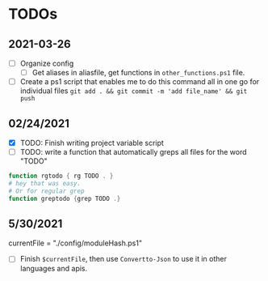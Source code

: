 # TODOs 

## 2021-03-26

- [ ] Organize config
  - [ ] Get aliases in aliasfile, get functions in `other_functions.ps1` file.

- [ ] Create a ps1 script that enables me to do this command all in one go for individual files
`git add . && git commit -m 'add file_name' && git push`

## 02/24/2021

- [x] TODO: Finish writing project variable script
- [ ] TODO: write a function that automatically greps all files for the word "TODO"

```powershell
function rgtodo { rg TODO . }
# hey that was easy.
# Or for regular grep
function greptodo {grep TODO .}
```

## 5/30/2021

currentFile = "./config/moduleHash.ps1"
- [ ] Finish `$currentFile`, then use `Convertto-Json` to use it in other languages and apis.
